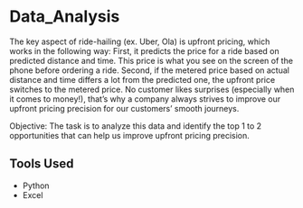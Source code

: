 # Data_Analysis

The key aspect of ride-hailing (ex. Uber, Ola) is upfront pricing, which works in the following way:
First, it predicts the price for a ride based on predicted distance and time. This price is what you see on the screen of the phone before ordering a ride. 
Second, if the metered price based on actual distance and time differs a lot from the predicted one, the upfront price switches to the metered price.
No customer likes surprises (especially when it comes to money!), that’s why a company always strives to improve our upfront pricing precision for our customers’ smooth journeys.

Objective: 
The task is to analyze this data and identify the top 1 to 2 opportunities that can help us improve upfront pricing precision.
## Tools Used
* Python
* Excel
